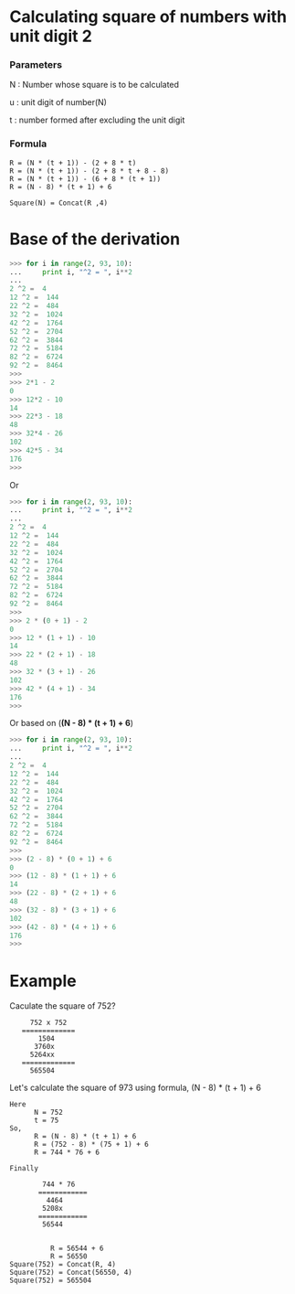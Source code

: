 # Calculating square of numbers with unit digit 2

### Parameters

N : Number whose square is to be calculated

u : unit digit of number(N)

t : number formed after excluding the unit digit

### Formula

```
R = (N * (t + 1)) - (2 + 8 * t)
R = (N * (t + 1)) - (2 + 8 * t + 8 - 8)
R = (N * (t + 1)) - (6 + 8 * (t + 1))
R = (N - 8) * (t + 1) + 6
```

```
Square(N) = Concat(R ,4)
```

# Base of the derivation

```python
>>> for i in range(2, 93, 10):
...     print i, "^2 = ", i**2
... 
2 ^2 =  4
12 ^2 =  144
22 ^2 =  484
32 ^2 =  1024
42 ^2 =  1764
52 ^2 =  2704
62 ^2 =  3844
72 ^2 =  5184
82 ^2 =  6724
92 ^2 =  8464
>>> 
>>> 2*1 - 2
0
>>> 12*2 - 10
14
>>> 22*3 - 18
48
>>> 32*4 - 26
102
>>> 42*5 - 34
176
>>> 
```

Or 

```python
>>> for i in range(2, 93, 10):
...     print i, "^2 = ", i**2
... 
2 ^2 =  4
12 ^2 =  144
22 ^2 =  484
32 ^2 =  1024
42 ^2 =  1764
52 ^2 =  2704
62 ^2 =  3844
72 ^2 =  5184
82 ^2 =  6724
92 ^2 =  8464
>>> 
>>> 2 * (0 + 1) - 2
0
>>> 12 * (1 + 1) - 10
14
>>> 22 * (2 + 1) - 18
48
>>> 32 * (3 + 1) - 26
102
>>> 42 * (4 + 1) - 34
176
>>> 
```

Or based on (**(N - 8) * (t + 1) + 6**)

```python
>>> for i in range(2, 93, 10):
...     print i, "^2 = ", i**2
... 
2 ^2 =  4
12 ^2 =  144
22 ^2 =  484
32 ^2 =  1024
42 ^2 =  1764
52 ^2 =  2704
62 ^2 =  3844
72 ^2 =  5184
82 ^2 =  6724
92 ^2 =  8464
>>> 
>>> (2 - 8) * (0 + 1) + 6
0
>>> (12 - 8) * (1 + 1) + 6
14
>>> (22 - 8) * (2 + 1) + 6
48
>>> (32 - 8) * (3 + 1) + 6
102
>>> (42 - 8) * (4 + 1) + 6
176
>>>
```
# Example

Caculate the square of 752?

```
     752 x 752
   =============
       1504
      3760x
     5264xx
   =============
     565504
```

Let's calculate the square of 973 using formula, (N - 8) * (t + 1) + 6

```
Here 
      N = 752
      t = 75
So,
      R = (N - 8) * (t + 1) + 6    
      R = (752 - 8) * (75 + 1) + 6
      R = 744 * 76 + 6

Finally

        744 * 76
       ============
         4464
        5208x
       ============
        56544


          R = 56544 + 6
          R = 56550
Square(752) = Concat(R, 4)
Square(752) = Concat(56550, 4)
Square(752) = 565504
```